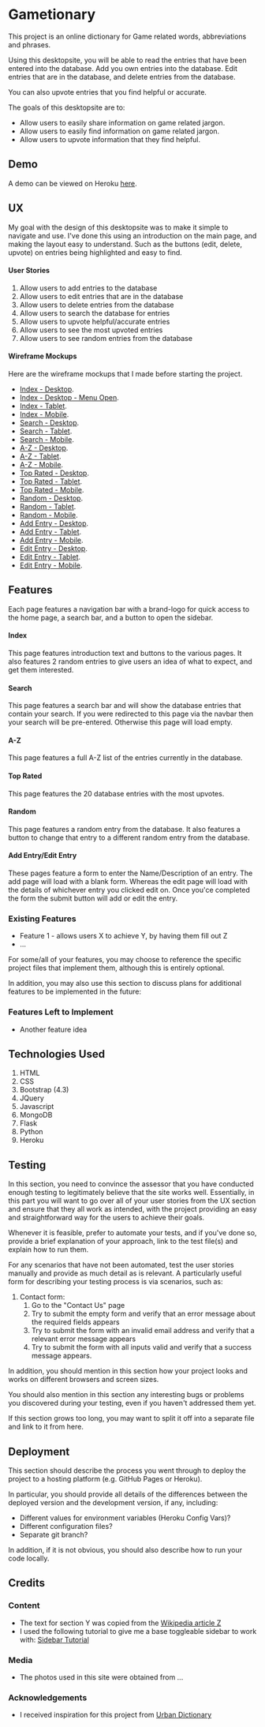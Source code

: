 # Gametionary

This project is an online dictionary for Game related words, abbreviations and phrases.

Using this desktopsite, you will be able to read the entries that have been entered into the database.
Add you own entries into the database. Edit entries that are in the database, and delete entries from the database.

You can also upvote entries that you find helpful or accurate.

The goals of this desktopsite are to:
- Allow users to easily share information on game related jargon.
- Allow users to easily find information on game related jargon.
- Allow users to upvote information that they find helpful.

## Demo

A demo can be viewed on Heroku [here](hhttps://gametionary.herokuapp.com/).

## UX

My goal with the design of this desktopsite was to make it simple to navigate and use.
I've done this using an introduction on the main page, and making the layout easy to understand. Such as the buttons (edit, delete, upvote) on entries being highlighted and easy to find.

#### User Stories

1. Allow users to add entries to the database
2. Allow users to edit entries that are in the database
3. Allow users to delete entries from the database
4. Allow users to search the database for entries
5. Allow users to upvote helpful/accurate entries
6. Allow users to see the most upvoted entries
7. Allow users to see random entries from the database

#### Wireframe Mockups

Here are the wireframe mockups that I made before starting the project.

- [Index - Desktop](wireframes/index-desktop.png).
- [Index - Desktop - Menu Open](wireframes/index-desktop-menuopen.png).
- [Index - Tablet](wireframes/index-tablet.png).
- [Index - Mobile](wireframes/index-mobile.png).
- [Search - Desktop](wireframes/search-desktop.png).
- [Search - Tablet](wireframes/search-tablet.png).
- [Search - Mobile](wireframes/search-mobile.png).
- [A-Z - Desktop](wireframes/a-z-desktop.png).
- [A-Z - Tablet](wireframes/a-z-tablet.png).
- [A-Z - Mobile](wireframes/a-z-mobile.png).
- [Top Rated - Desktop](wireframes/top-rated-desktop.png).
- [Top Rated - Tablet](wireframes/top-rated-tablet.png).
- [Top Rated - Mobile](wireframes/top-rated-mobile.png).
- [Random - Desktop](wireframes/random-desktop.png).
- [Random - Tablet](wireframes/random-tablet.png).
- [Random - Mobile](wireframes/random-mobile.png).
- [Add Entry - Desktop](wireframes/add-entry-desktop.png).
- [Add Entry - Tablet](wireframes/add-entry-tablet.png).
- [Add Entry - Mobile](wireframes/add-entry-mobile.png).
- [Edit Entry - Desktop](wireframes/edit-entry-desktop.png).
- [Edit Entry - Tablet](wireframes/edit-entry-tablet.png).
- [Edit Entry - Mobile](wireframes/edit-entry-mobile.png).

## Features

Each page features a navigation bar with a brand-logo for quick access to the home page, a search bar, and a button to open the sidebar.

#### Index

This page features introduction text and buttons to the various pages.
It also features 2 random entries to give users an idea of what to expect, and get them interested.

#### Search

This page features a search bar and will show the database entries that contain your search.
If you were redirected to this page via the navbar then your search will be pre-entered. Otherwise this page will load empty.

#### A-Z

This page features a full A-Z list of the entries currently in the database.

#### Top Rated

This page features the 20 database entries with the most upvotes.

#### Random

This page features a random entry from the database.
It also features a button to change that entry to a different random entry from the database.

#### Add Entry/Edit Entry

These pages feature a form to enter the Name/Description of an entry.
The add page will load with a blank form. Whereas the edit page will load with the details of whichever entry you clicked edit on.
Once you'ce completed the form the submit button will add or edit the entry.

### Existing Features
- Feature 1 - allows users X to achieve Y, by having them fill out Z
- ...

For some/all of your features, you may choose to reference the specific project files that implement them, although this is entirely optional.

In addition, you may also use this section to discuss plans for additional features to be implemented in the future:

### Features Left to Implement
- Another feature idea

## Technologies Used

1. HTML
2. CSS
3. Bootstrap (4.3)
4. JQuery
5. Javascript
6. MongoDB
7. Flask
8. Python
9. Heroku


## Testing

In this section, you need to convince the assessor that you have conducted enough testing to legitimately believe that the site works well. Essentially, in this part you will want to go over all of your user stories from the UX section and ensure that they all work as intended, with the project providing an easy and straightforward way for the users to achieve their goals.

Whenever it is feasible, prefer to automate your tests, and if you've done so, provide a brief explanation of your approach, link to the test file(s) and explain how to run them.

For any scenarios that have not been automated, test the user stories manually and provide as much detail as is relevant. A particularly useful form for describing your testing process is via scenarios, such as:

1. Contact form:
    1. Go to the "Contact Us" page
    2. Try to submit the empty form and verify that an error message about the required fields appears
    3. Try to submit the form with an invalid email address and verify that a relevant error message appears
    4. Try to submit the form with all inputs valid and verify that a success message appears.

In addition, you should mention in this section how your project looks and works on different browsers and screen sizes.

You should also mention in this section any interesting bugs or problems you discovered during your testing, even if you haven't addressed them yet.

If this section grows too long, you may want to split it off into a separate file and link to it from here.

## Deployment

This section should describe the process you went through to deploy the project to a hosting platform (e.g. GitHub Pages or Heroku).

In particular, you should provide all details of the differences between the deployed version and the development version, if any, including:
- Different values for environment variables (Heroku Config Vars)?
- Different configuration files?
- Separate git branch?

In addition, if it is not obvious, you should also describe how to run your code locally.


## Credits

### Content
- The text for section Y was copied from the [Wikipedia article Z](https://en.wikipedia.org/wiki/Z)
- I used the following tutorial to give me a base toggleable sidebar to work with: [Sidebar Tutorial](https://www.w3schools.com/howto/howto_js_collapse_sidebar.asp)

### Media
- The photos used in this site were obtained from ...

### Acknowledgements

- I received inspiration for this project from [Urban Dictionary](https://www.urbandictionary.com/)